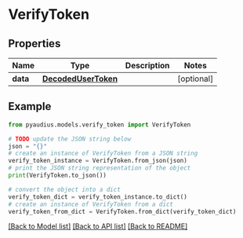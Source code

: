 # VerifyToken


## Properties

Name | Type | Description | Notes
------------ | ------------- | ------------- | -------------
**data** | [**DecodedUserToken**](DecodedUserToken.md) |  | [optional] 

## Example

```python
from pyaudius.models.verify_token import VerifyToken

# TODO update the JSON string below
json = "{}"
# create an instance of VerifyToken from a JSON string
verify_token_instance = VerifyToken.from_json(json)
# print the JSON string representation of the object
print(VerifyToken.to_json())

# convert the object into a dict
verify_token_dict = verify_token_instance.to_dict()
# create an instance of VerifyToken from a dict
verify_token_from_dict = VerifyToken.from_dict(verify_token_dict)
```
[[Back to Model list]](../README.md#documentation-for-models) [[Back to API list]](../README.md#documentation-for-api-endpoints) [[Back to README]](../README.md)


